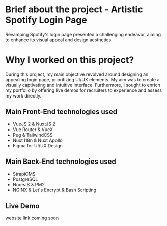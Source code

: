 
# Brief about the project - Artistic Spotify Login Page
Revamping Spotify's login page presented a challenging endeavor, aiming to enhance its visual appeal and design aesthetics.


# Why I worked on this project?
During this project, my main objective revolved around designing an appealing login page, prioritizing UI/UX elements. My aim was to create a visually captivating and intuitive interface. Furthermore, I sought to enrich my portfolio by offering live demos for recruiters to experience and assess my work directly.

## Main Front-End technologies used

- VueJS 2 & NuxtJS 2 
- Vue Router & VueX
- Pug & TailwindCSS
- Nuxt I18n & Nuxt Apollo
- Figma for UI/UX Design


## Main Back-End technologies used

- StrapiCMS
- PostgreSQL
- NodeJS & PM2
- NGINX & Let's Encrypt & Bash Scripting

## Live Demo
website link coming soon
